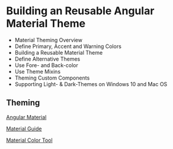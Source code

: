# Building an Reusable Angular Material Theme

- Material Theming Overview
- Define Primary, Accent and Warning Colors
- Building a Reusable Material Theme
- Define Alternative Themes
- Use Fore- and Back-color
- Use Theme Mixins
- Theming Custom Components
- Supporting Light- & Dark-Themes on Windows 10 and Mac OS

## Theming

[Angular Material](https://material.angular.io/)

[Material Guide](https://material.io)

[Material Color Tool](https://material.io/tools/color/)
